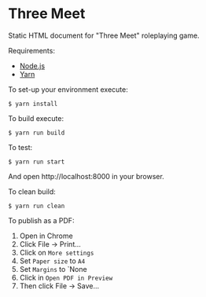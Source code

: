 # Three Meet

Static HTML document for "Three Meet" roleplaying game.

Requirements:

  * [Node.js](http://nodejs.org/)
  * [Yarn](https://yarnpkg.com/)

To set-up your environment execute:

    $ yarn install

To build execute:

    $ yarn run build

To test:

    $ yarn run start

And open http://localhost:8000 in your browser.

To clean build:

    $ yarn run clean

To publish as a PDF:

 1. Open in Chrome
 2. Click File -> Print...
 3. Click on `More settings`
 4. Set `Paper size` to `A4`
 5. Set `Margins` to `None
 6. Click in `Open PDF in Preview`
 7. Then click File -> Save...
